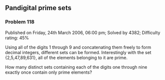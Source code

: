 Pandigital prime sets
---------------------

### Problem 118

Published on Friday, 24th March 2006, 06:00 pm; Solved by 4382;
Difficulty rating: 45%

Using all of the digits 1 through 9 and concatenating them freely to
form decimal integers, different sets can be formed. Interestingly with
the set {2,5,47,89,631}, all of the elements belonging to it are prime.

How many distinct sets containing each of the digits one through nine
exactly once contain only prime elements?
